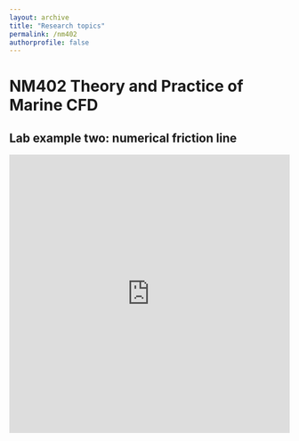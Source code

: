 ```yaml
---
layout: archive
title: "Research topics"
permalink: /nm402
authorprofile: false
---
```


# NM402 Theory and Practice of Marine CFD

## Lab example two: numerical friction line

<iframe src="https://grid.is/embed/nm402-numerical-friction-line-mesh-set-up-umaGUTmAQUCurfflfRYMIg?s=eyJGaXJzdCBsYXllciBwcm9wZXJ0aWVzIjp7IlNoZWV0MSI6eyJCMiI6MSwiQjEiOjEwMDAwMDAsIkI1IjowLjF9fX0=&scale_to_fit=true" width="100%" height="500" data-document-id="ba668651-3980-4140-aead-f7e57d160c22" style="border: 0px;" referrerpolicy="strict-origin-when-cross-origin"></iframe>
<script type="text/javascript" src="https://grid.is/static/embed/v1/script.js"></script>
